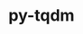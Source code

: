 ---
title: "py-tqdm"
layout: cache
categories: [package, develop-2024-02-04]
meta: {"versions": ["4.66.1"], "compilers": ["apple-clang@=15.0.0", "gcc@=11.4.0", "gcc@=9.4.0", "oneapi@=2024.0.0"], "oss": ["ubuntu20.04", "ubuntu22.04", "ventura"], "platforms": ["darwin", "linux"], "targets": ["aarch64", "neoverse_v1", "neoverse_v2", "ppc64le", "x86_64_v3"], "stacks": ["e4s", "e4s-neoverse-v2", "e4s-neoverse_v1", "e4s-oneapi", "e4s-power", "ml-darwin-aarch64-mps", "ml-linux-x86_64-cpu", "ml-linux-x86_64-cuda", "ml-linux-x86_64-rocm", "root"], "num_specs": 8, "num_specs_by_stack": {"root": 8, "ml-darwin-aarch64-mps": 1, "e4s-neoverse_v1": 1, "e4s-power": 1, "e4s": 2, "e4s-neoverse-v2": 1, "ml-linux-x86_64-rocm": 1, "ml-linux-x86_64-cuda": 1, "ml-linux-x86_64-cpu": 1, "e4s-oneapi": 1}}
spec_details: [{"hash": "5mzhp3tp7p5ootqjilcqsjity6a3hsx6", "compiler": "apple-clang@=15.0.0", "versions": ["4.66.1"], "os": "ventura", "platform": "darwin", "target": "aarch64", "variants": ["build_system=python_pip", "~notebook", "~telegram"], "stacks": ["root", "ml-darwin-aarch64-mps"], "size": "-", "tarball": "https://binaries.spack.io/releases/develop-2024-02-04/build_cache/darwin-ventura-aarch64/apple-clang-15.0.0/py-tqdm-4.66.1/darwin-ventura-aarch64-apple-clang-15.0.0-py-tqdm-4.66.1-5mzhp3tp7p5ootqjilcqsjity6a3hsx6.spack"}, {"hash": "gvzabbw6uvwaf3b6htozaajmskigw4rc", "compiler": "gcc@=11.4.0", "versions": ["4.66.1"], "os": "ubuntu20.04", "platform": "linux", "target": "neoverse_v1", "variants": ["build_system=python_pip", "~notebook", "~telegram"], "stacks": ["e4s-neoverse_v1", "root"], "size": "-", "tarball": "https://binaries.spack.io/releases/develop-2024-02-04/build_cache/linux-ubuntu20.04-neoverse_v1/gcc-11.4.0/py-tqdm-4.66.1/linux-ubuntu20.04-neoverse_v1-gcc-11.4.0-py-tqdm-4.66.1-gvzabbw6uvwaf3b6htozaajmskigw4rc.spack"}, {"hash": "xgefw7623hllvxrqpc5vk5dltmzq7sgp", "compiler": "gcc@=9.4.0", "versions": ["4.66.1"], "os": "ubuntu20.04", "platform": "linux", "target": "ppc64le", "variants": ["build_system=python_pip", "~notebook", "~telegram"], "stacks": ["e4s-power", "root"], "size": "-", "tarball": "https://binaries.spack.io/releases/develop-2024-02-04/build_cache/linux-ubuntu20.04-ppc64le/gcc-9.4.0/py-tqdm-4.66.1/linux-ubuntu20.04-ppc64le-gcc-9.4.0-py-tqdm-4.66.1-xgefw7623hllvxrqpc5vk5dltmzq7sgp.spack"}, {"hash": "veqss5plnzjgmc25qm2va5a5ezavir7w", "compiler": "gcc@=11.4.0", "versions": ["4.66.1"], "os": "ubuntu20.04", "platform": "linux", "target": "x86_64_v3", "variants": ["build_system=python_pip", "~notebook", "~telegram"], "stacks": ["e4s", "root"], "size": "-", "tarball": "https://binaries.spack.io/releases/develop-2024-02-04/build_cache/linux-ubuntu20.04-x86_64_v3/gcc-11.4.0/py-tqdm-4.66.1/linux-ubuntu20.04-x86_64_v3-gcc-11.4.0-py-tqdm-4.66.1-veqss5plnzjgmc25qm2va5a5ezavir7w.spack"}, {"hash": "eug3nod2ru67imt3rg5jo7yolhk3owxt", "compiler": "gcc@=11.4.0", "versions": ["4.66.1"], "os": "ubuntu20.04", "platform": "linux", "target": "x86_64_v3", "variants": ["build_system=python_pip", "~notebook", "~telegram"], "stacks": ["e4s", "root"], "size": "-", "tarball": "https://binaries.spack.io/releases/develop-2024-02-04/build_cache/linux-ubuntu20.04-x86_64_v3/gcc-11.4.0/py-tqdm-4.66.1/linux-ubuntu20.04-x86_64_v3-gcc-11.4.0-py-tqdm-4.66.1-eug3nod2ru67imt3rg5jo7yolhk3owxt.spack"}, {"hash": "l4rdoixdrrg5hjjwl63g3nrgzcgnpjsx", "compiler": "gcc@=11.4.0", "versions": ["4.66.1"], "os": "ubuntu22.04", "platform": "linux", "target": "neoverse_v2", "variants": ["build_system=python_pip", "~notebook", "~telegram"], "stacks": ["e4s-neoverse-v2", "root"], "size": "-", "tarball": "https://binaries.spack.io/releases/develop-2024-02-04/build_cache/linux-ubuntu22.04-neoverse_v2/gcc-11.4.0/py-tqdm-4.66.1/linux-ubuntu22.04-neoverse_v2-gcc-11.4.0-py-tqdm-4.66.1-l4rdoixdrrg5hjjwl63g3nrgzcgnpjsx.spack"}, {"hash": "bfsux6uhljdsiigbgeyypglencqum6ai", "compiler": "gcc@=11.4.0", "versions": ["4.66.1"], "os": "ubuntu22.04", "platform": "linux", "target": "x86_64_v3", "variants": ["build_system=python_pip", "~notebook", "~telegram"], "stacks": ["ml-linux-x86_64-rocm", "ml-linux-x86_64-cuda", "root", "ml-linux-x86_64-cpu"], "size": "-", "tarball": "https://binaries.spack.io/releases/develop-2024-02-04/build_cache/linux-ubuntu22.04-x86_64_v3/gcc-11.4.0/py-tqdm-4.66.1/linux-ubuntu22.04-x86_64_v3-gcc-11.4.0-py-tqdm-4.66.1-bfsux6uhljdsiigbgeyypglencqum6ai.spack"}, {"hash": "kz5553sbmmouj3v3yjplx37tjrxakamf", "compiler": "oneapi@=2024.0.0", "versions": ["4.66.1"], "os": "ubuntu22.04", "platform": "linux", "target": "x86_64_v3", "variants": ["build_system=python_pip", "~notebook", "~telegram"], "stacks": ["root", "e4s-oneapi"], "size": "-", "tarball": "https://binaries.spack.io/releases/develop-2024-02-04/build_cache/linux-ubuntu22.04-x86_64_v3/oneapi-2024.0.0/py-tqdm-4.66.1/linux-ubuntu22.04-x86_64_v3-oneapi-2024.0.0-py-tqdm-4.66.1-kz5553sbmmouj3v3yjplx37tjrxakamf.spack"}]
---
